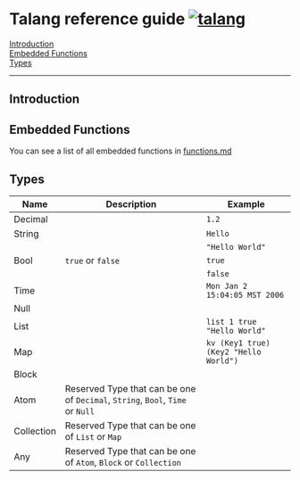 # Talang reference guide [![talang](https://img.shields.io/badge/talang-reference-5272B4.svg)](#)

[Introduction](#introduction)  
[Embedded Functions](#embedded-functions)  
[Types](#types)  

----

## Introduction

## Embedded Functions

You can see a list of all embedded functions in [functions.md](functions.md)


## Types
| Name        | Description                                                                    | Example                               |
|-------------|--------------------------------------------------------------------------------|---------------------------------------|
| Decimal     |                                                                                | `1.2`                                 |
| String      |                                                                                | `Hello`                               |
|             |                                                                                | `"Hello World"`                       |
| Bool        | `true` or `false`                                                              | `true`                                |
|             |                                                                                | `false`                               |
| Time        |                                                                                | `Mon Jan 2 15:04:05 MST 2006`         |
| Null        |                                                                                |                                       |
| List        |                                                                                | `list 1 true "Hello World"`           |
| Map         |                                                                                | `kv (Key1 true) (Key2 "Hello World")` |
| Block       |                                                                                |                                       |
| Atom        | Reserved Type that can be one of `Decimal`, `String`, `Bool`, `Time` or `Null` |                                       |
| Collection  | Reserved Type that can be one of `List` or `Map`                               |                                       |
| Any         | Reserved Type that can be one of `Atom`, `Block` or `Collection`               |                                       |